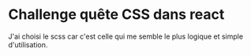 # Challenge quête CSS dans react

J'ai choisi le scss car c'est celle qui me semble le plus logique et simple d'utilisation. 

